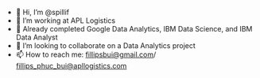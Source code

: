 - 👋 Hi, I’m @spillif
- 👀 I’m working at APL Logistics
- 🌱 Already completed Google Data Analytics, IBM Data Science, and IBM Data Analyst
- 💞️ I’m looking to collaborate on a Data Analytics project
- 📫 How to reach me: fillipsbui@gmail.com/ fillips_phuc_bui@apllogistics.com

<!---
spillif/spillif is a ✨ special ✨ repository because its `README.md` (this file) appears on your GitHub profile.
You can click the Preview link to take a look at your changes.
--->
